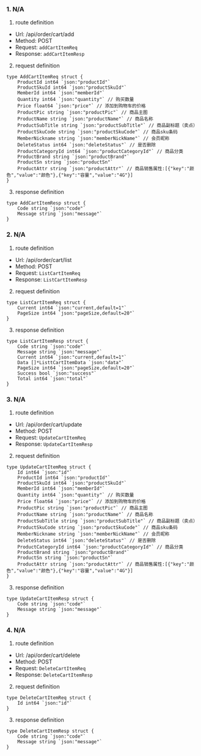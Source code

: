 ### 1. N/A

1. route definition

- Url: /api/order/cart/add
- Method: POST
- Request: `addCartItemReq`
- Response: `addCartItemResp`

2. request definition



```golang
type AddCartItemReq struct {
	ProductId int64 `json:"productId"`
	ProductSkuId int64 `json:"productSkuId"`
	MemberId int64 `json:"memberId"`
	Quantity int64 `json:"quantity"` // 购买数量
	Price float64 `json:"price"` // 添加到购物车的价格
	ProductPic string `json:"productPic"` // 商品主图
	ProductName string `json:"productName"` // 商品名称
	ProductSubTitle string `json:"productSubTitle"` // 商品副标题（卖点）
	ProductSkuCode string `json:"productSkuCode"` // 商品sku条码
	MemberNickname string `json:"memberNickName"` // 会员昵称
	DeleteStatus int64 `json:"deleteStatus"` // 是否删除
	ProductCategoryId int64 `json:"productCategoryId"` // 商品分类
	ProductBrand string `json:"productBrand"`
	ProductSn string `json:"productSn"`
	ProductAttr string `json:"productAttr"` // 商品销售属性:[{"key":"颜色","value":"颜色"},{"key":"容量","value":"4G"}]
}
```


3. response definition



```golang
type AddCartItemResp struct {
	Code string `json:"code"`
	Message string `json:"message"`
}
```

### 2. N/A

1. route definition

- Url: /api/order/cart/list
- Method: POST
- Request: `ListCartItemReq`
- Response: `ListCartItemResp`

2. request definition



```golang
type ListCartItemReq struct {
	Current int64 `json:"current,default=1"`
	PageSize int64 `json:"pageSize,default=20"`
}
```


3. response definition



```golang
type ListCartItemResp struct {
	Code string `json:"code"`
	Message string `json:"message"`
	Current int64 `json:"current,default=1"`
	Data []*ListtCartItemData `json:"data"`
	PageSize int64 `json:"pageSize,default=20"`
	Success bool `json:"success"`
	Total int64 `json:"total"`
}
```

### 3. N/A

1. route definition

- Url: /api/order/cart/update
- Method: POST
- Request: `UpdateCartItemReq`
- Response: `UpdateCartItemResp`

2. request definition



```golang
type UpdateCartItemReq struct {
	Id int64 `json:"id"`
	ProductId int64 `json:"productId"`
	ProductSkuId int64 `json:"productSkuId"`
	MemberId int64 `json:"memberId"`
	Quantity int64 `json:"quantity"` // 购买数量
	Price float64 `json:"price"` // 添加到购物车的价格
	ProductPic string `json:"productPic"` // 商品主图
	ProductName string `json:"productName"` // 商品名称
	ProductSubTitle string `json:"productSubTitle"` // 商品副标题（卖点）
	ProductSkuCode string `json:"productSkuCode"` // 商品sku条码
	MemberNickname string `json:"memberNickName"` // 会员昵称
	DeleteStatus int64 `json:"deleteStatus"` // 是否删除
	ProductCategoryId int64 `json:"productCategoryId"` // 商品分类
	ProductBrand string `json:"productBrand"`
	ProductSn string `json:"productSn"`
	ProductAttr string `json:"productAttr"` // 商品销售属性:[{"key":"颜色","value":"颜色"},{"key":"容量","value":"4G"}]
}
```


3. response definition



```golang
type UpdateCartItemResp struct {
	Code string `json:"code"`
	Message string `json:"message"`
}
```

### 4. N/A

1. route definition

- Url: /api/order/cart/delete
- Method: POST
- Request: `DeleteCartItemReq`
- Response: `DeleteCartItemResp`

2. request definition



```golang
type DeleteCartItemReq struct {
	Id int64 `json:"id"`
}
```


3. response definition



```golang
type DeleteCartItemResp struct {
	Code string `json:"code"`
	Message string `json:"message"`
}
```

